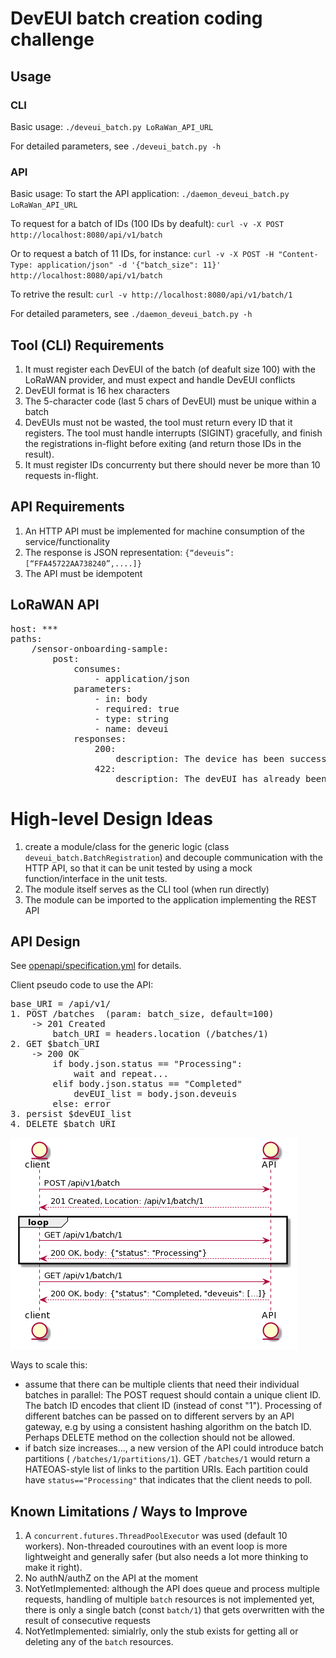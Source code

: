 # DevEUI batch creation coding challenge

## Usage
### CLI
Basic usage:
`./deveui_batch.py LoRaWan_API_URL`

For detailed parameters, see `./deveui_batch.py -h` 

### API
Basic usage:
To start the API application:
`./daemon_deveui_batch.py LoRaWan_API_URL`

To request for a batch of IDs (100 IDs by deafult):
`curl -v -X POST http://localhost:8080/api/v1/batch`

Or to request a batch of 11 IDs, for instance:
`curl -v -X POST -H "Content-Type: application/json" -d '{"batch_size": 11}' http://localhost:8080/api/v1/batch`

To retrive the result:
`curl -v http://localhost:8080/api/v1/batch/1`

For detailed parameters, see `./daemon_deveui_batch.py -h`

## Tool (CLI) Requirements
1. It must register each DevEUI of the batch (of deafult size 100) with the LoRaWAN provider, and must expect and handle DevEUI conflicts
1. DevEUI format is 16 hex characters
1. The 5-character code (last 5 chars of DevEUI) must be unique within a batch
1. DevEUIs must not be wasted, the tool must return every ID that it registers. The tool must handle interrupts (SIGINT) gracefully, and finish the registrations in-flight before exiting (and return those IDs in the result).
1. It must register IDs concurrenty but there should never be more than 10 requests in-flight.
 
## API Requirements
1. An HTTP API must be implemented for machine consumption of the service/functionality
1. The response is JSON representation: `{“deveuis”: [“FFA45722AA738240”,....]}`
1. The API must be idempotent

## LoRaWAN API

<pre>
host: ***
paths:
	/sensor-onboarding-sample:
		post:
			consumes:
				- application/json
			parameters:
				- in: body
				- required: true
				- type: string
				- name: deveui
			responses:
				200:
					description: The device has been successfully registered
				422:
					description: The devEUI has already been used
</pre>

# High-level Design Ideas
1. create a module/class for the generic logic (class `deveui_batch.BatchRegistration`) and decouple communication with the HTTP API, so that it can be unit tested by using a mock function/interface in the unit tests.
1. The module itself serves as the CLI tool (when run directly)
1. The module can be imported to the application implementing the REST API

## API Design

See [openapi/specification.yml](openapi/specification.yml) for details.

Client pseudo code to use the API:
<pre>
base_URI = /api/v1/
1. POST /batches  (param: batch_size, default=100)
	-> 201 Created
		batch_URI = headers.location (/batches/1)
2. GET $batch_URI
	-> 200 OK
		if body.json.status == "Processing":
			wait and repeat...
		elif body.json.status == "Completed"
			devEUI_list = body.json.deveuis
		else: error
3. persist $devEUI_list
4. DELETE $batch_URI
</pre>

![](sequence-diagram.png)

Ways to scale this:
- assume that there can be multiple clients that need their individual batches in parallel:
	The POST request should contain a unique client ID. The batch ID encodes that client ID (instead of const "1"). Processing of different batches can be passed on to different servers by an API gateway, e.g by using a consistent hashing algorithm on the batch ID. Perhaps DELETE method on the collection should not be allowed.
- if batch size increases..., a new version of the API could introduce batch partitions ( `/batches/1/partitions/1`). GET `/batches/1` would return a HATEOAS-style list of links to the partition URIs. Each partition could have `status=="Processing"` that indicates that the client needs to poll.

## Known Limitations / Ways to Improve
1. A `concurrent.futures.ThreadPoolExecutor` was used (default 10 workers). Non-threaded couroutines with an event loop is more lightweight and generally safer (but also needs a lot more thinking to make it right).
1. No authN/authZ on the API at the moment
1. NotYetImplemented: although the API does queue and process multiple requests, handling of multiple `batch` resources is not implemented yet, there is only a single batch (const `batch/1`) that gets overwritten with the result of consecutive requests 
1. NotYetImplemented: simialrly, only the stub exists for getting all or deleting any of the `batch` resources.
